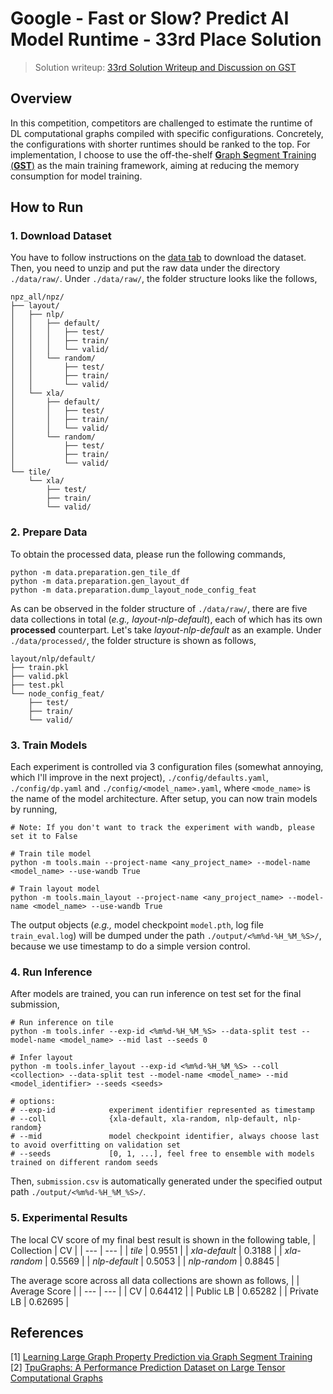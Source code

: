 # Google - Fast or Slow? Predict AI Model Runtime - 33rd Place Solution

> Solution writeup: [33rd Solution Writeup and Discussion on GST](https://www.kaggle.com/competitions/predict-ai-model-runtime/discussion/456579)

## Overview
In this competition, competitors are challenged to estimate the runtime of DL computational graphs compiled with specific configurations. Concretely, the configurations with shorter runtimes should be ranked to the top. For implementation, I choose to use the off-the-shelf [**G**raph **S**egment **T**raining (**GST**)](https://github.com/kaidic/GST) as the main training framework, aiming at reducing the memory consumption for model training.

## How to Run
### 1. Download Dataset
You have to follow instructions on the [data tab](https://www.kaggle.com/competitions/predict-ai-model-runtime/data) to download the dataset. Then, you need to unzip and put the raw data under the directory `./data/raw/`. Under `./data/raw/`, the folder structure looks like the follows,
```console
npz_all/npz/
├── layout/
│   ├── nlp/
│   │   ├── default/
│   │   │   ├── test/
│   │   │   ├── train/
│   │   │   └── valid/
│   │   └── random/
│   │       ├── test/
│   │       ├── train/
│   │       └── valid/
│   └── xla/
│       ├── default/
│       │   ├── test/
│       │   ├── train/
│       │   └── valid/
│       └── random/
│           ├── test/
│           ├── train/
│           └── valid/
└── tile/
    └── xla/
        ├── test/
        ├── train/
        └── valid/
```

### 2. Prepare Data
To obtain the processed data, please run the following commands,
```
python -m data.preparation.gen_tile_df
python -m data.preparation.gen_layout_df
python -m data.preparation.dump_layout_node_config_feat
```
As can be observed in the folder structure of `./data/raw/`, there are five data collections in total (*e.g.,* *layout-nlp-default*), each of which has its own **processed** counterpart. Let's take *layout-nlp-default* as an example. Under `./data/processed/`, the folder structure is shown as follows,
```console
layout/nlp/default/
├── train.pkl
├── valid.pkl
├── test.pkl
└── node_config_feat/
    ├── test/
    ├── train/
    └── valid/
```

### 3. Train Models
Each experiment is controlled via 3 configuration files (somewhat annoying, which I'll improve in the next project), `./config/defaults.yaml`, `./config/dp.yaml` and `./config/<model_name>.yaml`, where `<mode_name>` is the name of the model architecture. After setup, you can now train models by running,
```
# Note: If you don't want to track the experiment with wandb, please set it to False

# Train tile model
python -m tools.main --project-name <any_project_name> --model-name <model_name> --use-wandb True

# Train layout model
python -m tools.main_layout --project-name <any_project_name> --model-name <model_name> --use-wandb True
```
The output objects (*e.g.,* model checkpoint `model.pth`, log file `train_eval.log`) will be dumped under the path `./output/<%m%d-%H_%M_%S>/`, because we use timestamp to do a simple version control.

### 4. Run Inference
After models are trained, you can run inference on test set for the final submission,
```
# Run inference on tile
python -m tools.infer --exp-id <%m%d-%H_%M_%S> --data-split test --model-name <model_name> --mid last --seeds 0

# Infer layout
python -m tools.infer_layout --exp-id <%m%d-%H_%M_%S> --coll <collection> --data-split test --model-name <model_name> --mid <model_identifier> --seeds <seeds>

# options:
# --exp-id            experiment identifier represented as timestamp
# --coll              {xla-default, xla-random, nlp-default, nlp-random}
# --mid               model checkpoint identifier, always choose last to avoid overfitting on validation set
# --seeds             [0, 1, ...], feel free to ensemble with models trained on different random seeds
```
Then, `submission.csv` is automatically generated under the specified output path `./output/<%m%d-%H_%M_%S>/`.

### 5. Experimental Results
The local CV score of my final best result is shown in the following table,
| Collection | CV | 
| --- | --- | 
| *tile* | 0.9551 | 
| *xla-default* | 0.3188 |
| *xla-random* | 0.5569 |
| *nlp-default* | 0.5053 |
| *nlp-random* | 0.8845 |

The average score across all data collections are shown as follows,
|  | Average Score | 
| --- | --- | 
| CV | 0.64412 | 
| Public LB | 0.65282 | 
| Private LB | 0.62695 |

## References
[1] [Learning Large Graph Property Prediction via Graph Segment Training](https://arxiv.org/abs/2305.12322)<br>
[2] [TpuGraphs: A Performance Prediction Dataset on Large Tensor Computational Graphs](https://arxiv.org/abs/2308.13490)
